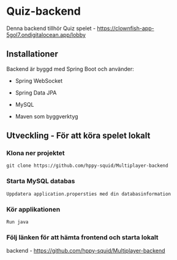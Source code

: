 # Quiz-backend

Denna backend tillhör Quiz spelet - https://clownfish-app-5gol7.ondigitalocean.app/lobby 

## Installationer

Backend är byggd med Spring Boot och använder:

- Spring WebSocket

- Spring Data JPA

- MySQL

- Maven som byggverktyg

## Utveckling - För att köra spelet lokalt

### Klona ner projektet 
```
git clone https://github.com/hppy-squid/Multiplayer-backend
```
### Starta MySQL databas
```
Uppdatera application.propersties med din databasinformation
```
### Kör applikationen
```
Run java
```

### Följ länken för att hämta frontend och starta lokalt

 backend - https://github.com/hppy-squid/Multiplayer-backend


 
